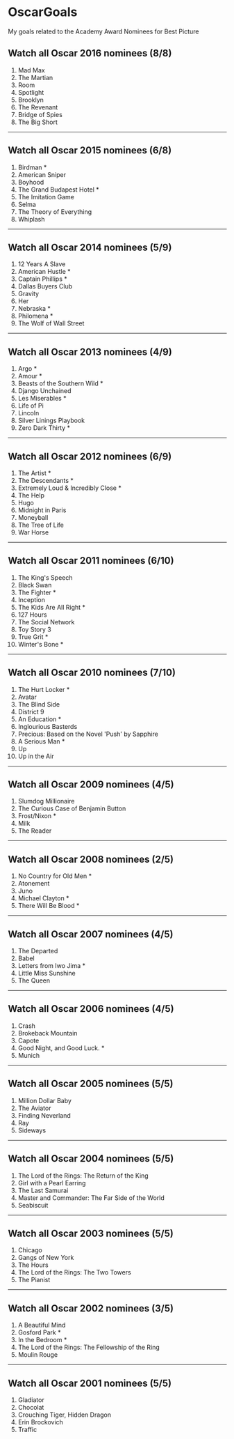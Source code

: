 # OscarGoals
My goals related to the Academy Award Nominees for Best Picture

## Watch all Oscar 2016 nominees (8/8)
1. Mad Max
2. The Martian
3. Room 
4. Spotlight
5. Brooklyn
6. The Revenant 
7. Bridge of Spies
8. The Big Short

-------------------

## Watch all Oscar 2015 nominees (6/8)
1. Birdman *
2. American Sniper
3. Boyhood 
4. The Grand Budapest Hotel *
5. The Imitation Game
6. Selma
7. The Theory of Everything
8. Whiplash

-------------------

## Watch all Oscar 2014 nominees (5/9)
1. 12 Years A Slave
2. American Hustle *
3. Captain Phillips *
4. Dallas Buyers Club 
5. Gravity
6. Her
7. Nebraska *
8. Philomena *
9. The Wolf of Wall Street

-------------------

## Watch all Oscar 2013 nominees (4/9)
1. Argo *
2. Amour *
3. Beasts of the Southern Wild *
4. Django Unchained
5. Les Miserables *
6. Life of Pi
7. Lincoln
8. Silver Linings Playbook
9. Zero Dark Thirty *

-------------------

## Watch all Oscar 2012 nominees (6/9)
1. The Artist *
2. The Descendants *
3. Extremely Loud & Incredibly Close *
4. The Help
5. Hugo
6. Midnight in Paris
7. Moneyball
8. The Tree of Life
9. War Horse

-------------------

## Watch all Oscar 2011 nominees (6/10)
1. The King's Speech
2. Black Swan
3. The Fighter *
4. Inception
5. The Kids Are All Right *
6. 127 Hours
7. The Social Network
8. Toy Story 3
9. True Grit *
10. Winter's Bone *

-------------------

## Watch all Oscar 2010 nominees (7/10)
1. The Hurt Locker *
2. Avatar
3. The Blind Side
4. District 9
5. An Education *
6. Inglourious Basterds
7. Precious: Based on the Novel 'Push' by Sapphire
8. A Serious Man *
9. Up
10. Up in the Air

-------------------

## Watch all Oscar 2009 nominees (4/5)
1. Slumdog Millionaire
2. The Curious Case of Benjamin Button
3. Frost/Nixon *
4. Milk
5. The Reader

-------------------

## Watch all Oscar 2008 nominees (2/5)
1. No Country for Old Men *
2. Atonement
3. Juno
4. Michael Clayton *
5. There Will Be Blood *

-------------------

## Watch all Oscar 2007 nominees (4/5)
1. The Departed
2. Babel
3. Letters from Iwo Jima *
4. Little Miss Sunshine
5. The Queen

-------------------

## Watch all Oscar 2006 nominees (4/5)
1. Crash
2. Brokeback Mountain
3. Capote
4. Good Night, and Good Luck. *
5. Munich

-------------------

## Watch all Oscar 2005 nominees (5/5)
1. Million Dollar Baby
2. The Aviator
3. Finding Neverland
4. Ray
5. Sideways

-------------------

## Watch all Oscar 2004 nominees (5/5)
1. The Lord of the Rings: The Return of the King
2. Girl with a Pearl Earring
3. The Last Samurai
4. Master and Commander: The Far Side of the World
5. Seabiscuit

-------------------

## Watch all Oscar 2003 nominees (5/5)
1. Chicago
2. Gangs of New York
3. The Hours
4. The Lord of the Rings: The Two Towers
5. The Pianist

-------------------

## Watch all Oscar 2002 nominees (3/5)
1. A Beautiful Mind
2. Gosford Park *
3. In the Bedroom *
4. The Lord of the Rings: The Fellowship of the Ring
5. Moulin Rouge

-------------------

## Watch all Oscar 2001 nominees (5/5)
1. Gladiator
2. Chocolat
3. Crouching Tiger, Hidden Dragon
4. Erin Brockovich
5. Traffic
